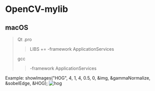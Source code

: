 # OpenCV-mylib

## macOS
>Qt .pro
>>LIBS += -framework ApplicationServices
>
>gcc
>> -framework ApplicationServices


Example:
showImages("HOG", 4, 1, 4, 0.5, 0, &img, &gammaNormalize, &sobelEdge, &HOG);
![hog](https://user-images.githubusercontent.com/29127069/37355665-3d9fc4c4-271f-11e8-98df-37f86db83039.png?raw=true)
